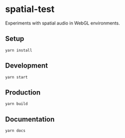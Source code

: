 # spatial-test

Experiments with spatial audio in WebGL environments.

## Setup

```
yarn install
```

## Development

```
yarn start
```

## Production

```
yarn build
```

## Documentation

```
yarn docs
```
